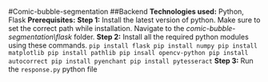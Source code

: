 #Comic-bubble-segmentation
##Backend
**Technologies used:** Python, Flask
**Prerequisites:**
**Step 1:** Install the latest version of python. Make sure to set the correct path while installation.
Navigate to the _comic-bubble-segmentation\flask_ folder.
**Step 2:** Install all the required python modules using these commands.
            `pip install flask
            pip install numpy
            pip install matplotlib
            pip install pathlib
            pip insall opencv-python
            pip install autocorrect
            pip install pyenchant
            pip install pytesseract`
**Step 3:** Run the `response.py` python file
